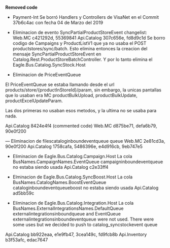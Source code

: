 **Removed code**
- Payment-Int
Se borró Handlers y Controllers de VisaNet en el Commit 37b6c4ac con fecha 04 de Marzo del 2019


- Eliminacion de evento SyncPartialProductStoreEvent
changelist:
Web.MC c421292d, 55369841
Api.Catalog 307c656e, fd8d9c1d
Se borro codigo de Campaigns y ProductListV1 que ya no usaba el POST productstores/sync/batch.
Esto elimina entonces la creacion del mensaje SyncPartialProductStoreEvent en Catalog.Rest.ProductStoreBatchController.
Y por lo tanto elimina el Eagle.Bus.Catalog.SyncStock.Host

- Eliminacion de PriceEventQueue

El PriceEventQueue se estaba llamando desde el url products/store/{productInStoreId}/param, sin embargo, la unicas pantallas que lo usaban era MC productBulkUpload, productBulkUpdate, productExcelUpdateParam.

Las dos primeras no usaban esos metodos, y la ultima no se usaba para nada.

Api.Catalog 8424e4f4 (commented code)
Web.MC d875be71, defa6b79, 90e0f200


— Eliminacion de filescataloginboundeventqueue queue
Web.MC 2e81cd3a, 90e0f200
Api.Catalog 1758cafa, 5486396e, e4d916cb, 9eb747e5

- Eliminacion de Eagle.Bus.Catalog.Campaign.Host
La cola BusNames.CampaignNames.EventQueue campaigninboundeventqueue no estaba siendo usada
Api.Catalog c2e33ff4

- Elminacion de Eagle.Bus.Catalog.SyncBoost.Host
La cola BusNames.CatalogNames.BoostEventQueue cataloginboundeventqueueboost no estaba siendo usada
Api.Catalog ad5bb59c

- Eliminacion de Eagle.Bus.Catalog.Integration.Host
La cola BusNames.ExternalIntegrationsNames.DefaultQueue externalintegrationsinboundqueue and EventQueue externalintegrationsinboundeventqueue were not used.
There were some uses but we decided to push to catalog_syncstockevent queue

Api.Catalog bb922eaa, e1e9fb47, 3cea149c, fd9fcb8b
Api.Inventory b3f53afc, edac7647



